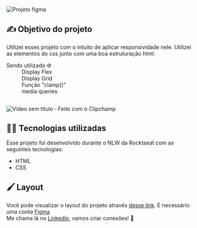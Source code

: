 ![Projeto figma](https://github.com/GustavoGads/newsletter-LP/assets/72572484/782038e8-4cb6-4521-8d38-672ba31b4bcb)

## ✍ Objetivo do projeto

Utilizei esses projeto com o intuito de aplicar responsividade nele. Utilizei as elementos do css junto com uma boa estruturação html. 

<dl>
  <dt>Sendo utilizado ⚙</dt>
  <dd>Display Flex</dd>
  <dd>Display Grid</dd>
  <dd>Função "clamp()"</dd>
  <dd>media queries</dd>
</dl>

##
![Vídeo sem título ‐ Feito com o Clipchamp](https://github.com/GustavoGads/newsletter-LP/assets/72572484/6d3cd50a-a45a-434e-84b7-690974e1b80d)

## 👨‍💻 Tecnologias utilizadas
Esse projeto foi desenvolvido durante o NLW da Rocktseat com as seguintes tecnologias:
- HTML
- CSS

## 🖌️ Layout

Você pode visualizar o layout do projeto através
[desse link](https://www.figma.com/community/file/1291394985565910709).
É necessário uma conta [Figma](https://www.figma.com)
<br>
Me chama lá no [Linkedin](https://www.linkedin.com/in/gustavo-almeida-04796a1b2/), vamos criar conexões! 🤝
